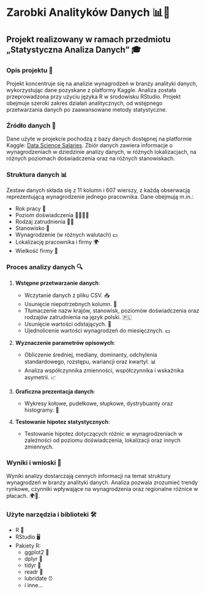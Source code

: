# Zarobki Analityków Danych 📊💼
## Projekt realizowany w ramach przedmiotu „Statystyczna Analiza Danych” 🎓

### Opis projektu 📝
Projekt koncentruje się na analizie wynagrodzeń w branży analityki danych, wykorzystując dane pozyskane z platformy Kaggle. Analiza została przeprowadzona przy użyciu języka R w środowisku RStudio. Projekt obejmuje szeroki zakres działań analitycznych, od wstępnego przetwarzania danych po zaawansowane metody statystyczne.

### Źródło danych 📂
Dane użyte w projekcie pochodzą z bazy danych dostępnej na platformie Kaggle: [Data Science Salaries](https://www.kaggle.com/datasets/zain280/data-science-salaries/data). Zbiór danych zawiera informacje o wynagrodzeniach w dziedzinie analizy danych, w różnych lokalizacjach, na różnych poziomach doświadczenia oraz na różnych stanowiskach.

### Struktura danych 📊
Zestaw danych składa się z 11 kolumn i 607 wierszy, z każdą obserwacją reprezentującą wynagrodzenie jednego pracownika. Dane obejmują m.in.:
- Rok pracy 📅
- Poziom doświadczenia 👩‍💻👨‍💻
- Rodzaj zatrudnienia 🧑‍💼
- Stanowisko 🏢
- Wynagrodzenie (w różnych walutach) 💵
- Lokalizację pracownika i firmy 🌍
- Wielkość firmy 🏢

### Proces analizy danych 🔍
1. **Wstępne przetwarzanie danych**:
   - Wczytanie danych z pliku CSV. 📥
   - Usunięcie niepotrzebnych kolumn. 🚮
   - Tłumaczenie nazw krajów, stanowisk, poziomów doświadczenia oraz rodzajów zatrudnienia na język polski. 🇵🇱
   - Usunięcie wartości odstających. 🔧
   - Ujednolicenie wartości wynagrodzeń do miesięcznych. 💵

2. **Wyznaczenie parametrów opisowych**:
   - Obliczenie średniej, mediany, dominanty, odchylenia standardowego, rozstępu, wariancji oraz kwartyl. 📊
   - Analiza współczynnika zmienności, współczynnika i wskaźnika asymetrii. 📈

3. **Graficzna prezentacja danych**:
   - Wykresy kołowe, pudełkowe, słupkowe, dystrybuanty oraz histogramy. 🔬

4. **Testowanie hipotez statystycznych**:
   - Testowanie hipotez dotyczących różnic w wynagrodzeniach w zależności od poziomu doświadczenia, lokalizacji oraz innych zmiennych.

### Wyniki i wnioski 🧠
Wyniki analizy dostarczają cennych informacji na temat struktury wynagrodzeń w branży analityki danych. Analiza pozwala zrozumieć trendy rynkowe, czynniki wpływające na wynagrodzenia oraz regionalne różnice w płacach. 🌍💸.

### Użyte narzędzia i biblioteki 🛠️
* R 📜
* RStudio 🖥️
* Pakiety R:
   * ggplot2 🎨
   * dplyr 🔄
   * tidyr 🧹
   * readr 📑
   * lubridate ⏰
   * i inne...

